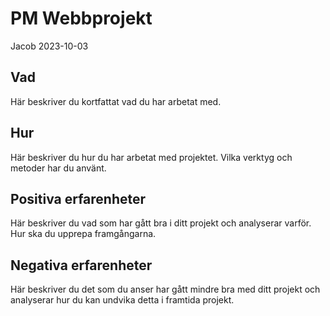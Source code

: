 # PM Webbprojekt

Jacob 2023-10-03

## Vad

Här beskriver du kortfattat vad du har arbetat med.

## Hur

Här beskriver du hur du har arbetat med projektet. Vilka verktyg och metoder har du använt.

## Positiva erfarenheter

Här beskriver du vad som har gått bra i ditt projekt och analyserar varför. Hur ska du upprepa framgångarna.

## Negativa erfarenheter

Här beskriver du det som du anser har gått mindre bra med ditt projekt och analyserar hur du kan undvika detta i framtida projekt.
